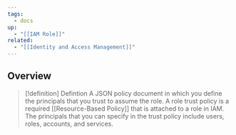 ```yaml
---
tags:
  - docs
up:
  - "[[IAM Role]]"
related:
  - "[[Identity and Access Management]]"
---
```

## Overview
>[!definition] Defintion
>A JSON policy document in which you define the principals that you trust to assume the role. A role trust policy is a required [[Resource-Based Policy]] that is attached to a role in IAM. The principals that you can specify in the trust policy include users, roles, accounts, and services.

